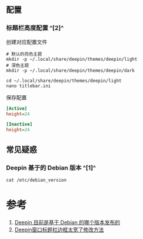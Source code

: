 ## 配置
### 标题栏高度配置 ^[2]^

创建对应配置文件

```shell
# 默认的亮色主题
mkdir -p ~/.local/share/deepin/themes/deepin/light
# 深色主题
mkdir -p ~/.local/share/deepin/themes/deepin/dark

cd ~/.local/share/deepin/themes/deepin/light
nano titlebar.ini
```

保存配置

```ini
[Active]
height=24

[Inactive]
height=24
```





## 常见疑惑
### Deepin 基于的 Debian 版本 ^[1]^
```shell
cat /etc/debian_version
```


# 参考
1. [Deepin 目前是基于 Debian 的哪个版本发布的](https://bbs.deepin.org/post/145736#mod=viewthread&tid=145736)
2. [Deepin窗口标题栏边框太宽了修改方法](https://www.jianshu.com/p/3f6204274eed)
